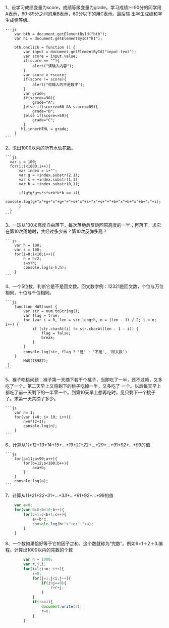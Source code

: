 1、设学习成绩变量为score，成绩等级变量为grade。学习成绩>=90分的同学用A表示，60-89分之间的用B表示，60分以下的用C表示。最后输 出学生成绩和学生成绩等级。

    ···js
        var bth = document.getElementById("bth");
        var h1 = document.getElementById("h1");

        bth.onclick = function () {
            var input = document.getElementById("input-text");
            var score = input.value;
            if(score == ""){
                alert("请输入内容");
            }
            var score = +score;
            if(score != score){
                alert("你输入的不是数字");
            }
            var grade;
            if(score>=90){
                grade="A";
            }else if(score>=60 && score<=89){
                grade="B";
            }else if(score<=59){
                grade="C";
            }
           h1.innerHTML = grade;
        }
    ```

2、求出1000以内的所有水仙花数。

    ```js
      var i = 100;
      for(i;i<1000;i++){
          var index = i+"";
          var g = +index.substr(2,1);
          var s = +index.substr(1,1)
          var b = +index.substr(0,1);

          if(g*g*g+s*s*s+b*b*b == i){
              console.log(g+"x"+g+"x"+g+"+"+s+"x"+s+"x"+s+"+"+b+"x"+b+"x"+b+":"+i);
          }
      }
    ```

3、一球从100米高度自由落下，每次落地后反跳回原高度的一半；再落下，求它在第10次落地时，共经过多少米？第10次反弹多高？

    ```js
        var h = 100;
        var s = 100;
        for(i=0;i<10;i++){
            h = h/2;
            s=s+h;
            console.log(s-h,h);
        }
    ```

4、一个5位数，判断它是不是回文数。回文数字例：12321是回文数，个位与万位相同，十位与千位相同。

    ```js
        function HWS(num) {
            var str = num.toString();
            var flag = true;
            for (var i = 0, len = str.length, n = (len - 1) / 2; i < n; i++) {
                if (str.charAt(i) != str.charAt(len - 1 - i)) {
                    flag = false;
                    break;
                }
            }
            console.log(str, flag ? '是' : '不是', '回文数')
        }
            HWS(78987);
     }
    ```

5、猴子吃桃问题：猴子第一天摘下若干个桃子，当即吃了一半，还不过瘾，又多吃了一个。第二天早上又将剩下的桃子吃掉一半，又多吃了 一个。以后每天早上都吃了前一天剩下的一半零一个。到第10天早上想再吃时，见只剩下一个桃子了。求第一天共摘了多少。

    ```js
        var n= 1;
        for(var i=0; i< 10; i++){
            n=n*(2+1);
            console.log(n);
        }
    ```

6、计算从1*1+1*2+1*3+1*4+1*5+…+1*9+2*1+2*2+…+2*9+…+9*1+9*2+…+9*9的值

    ```js
        for(a=11;a<99;a++){
            for(b=12;b<100;b++){
                a=a+b;
            }
        }
        console.log(a);
    ```

7、计算从1*1+2*1+2*2+3*1+…+3*3+…+9*1+9*2+…+9*9的值

```js
    var a=0;
    for(var b=0;b<10;b++){
        for(c=1;c<b+1;c++){
            a+=b*c;
            console.log(b+"x"+c+":"+a);
        }
    }
```

8、一个数如果恰好等于它的因子之和，这个数就称为“完数”。例如6=1＋2＋3.编程。计算出1000以内的完数的个数

```js
        var n = 1000;
        var r,j,i;
        for(i=1;i<n; i++){
            r=0;
            for(j=1;j<i;j++){
                if(i%j==0){
                    r=r+j;
                }
            }
            if(r==i){
                document.write(r);
                r=0;
            }
        }
```
